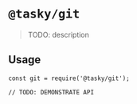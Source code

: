 # `@tasky/git`

> TODO: description

## Usage

```
const git = require('@tasky/git');

// TODO: DEMONSTRATE API
```
